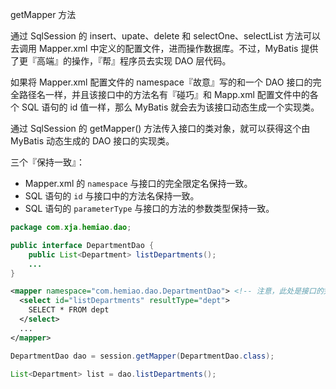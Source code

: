 
<span class="title">getMapper 方法</span>


通过 SqlSession 的 insert、upate、delete 和 selectOne、selectList 方法可以去调用 Mapper.xml 中定义的配置文件，进而操作数据库。不过，MyBatis 提供了更『高端』的操作，『帮』程序员去实现 DAO 层代码。

如果将 Mapper.xml 配置文件的 namespace『故意』写的和一个 DAO 接口的完全路径名一样，并且该接口中的方法名有『碰巧』和 Mapp.xml 配置文件中的各个 SQL 语句的 id 值一样，那么 MyBatis 就会去为该接口动态生成一个实现类。

通过 SqlSession 的 getMapper() 方法传入接口的类对象，就可以获得这个由 MyBatis 动态生成的 DAO 接口的实现类。

三个『保持一致』：

- Mapper.xml 的 `namespace` 与接口的完全限定名保持一致。
- SQL 语句的 `id` 与接口中的方法名保持一致。
- SQL 语句的 `parameterType` 与接口的方法的参数类型保持一致。


```java
package com.xja.hemiao.dao;

public interface DepartmentDao {
    public List<Department> listDepartments();
    ...
}
```

```xml
<mapper namespace="com.hemiao.dao.DepartmentDao"> <!-- 注意，此处是接口的完全限定名字。-->
  <select id="listDepartments" resultType="dept">
    SELECT * FROM dept
  </select>
  ...
</mapper>
```

```java
DepartmentDao dao = session.getMapper(DepartmentDao.class);

List<Department> list = dao.listDepartments();
```
